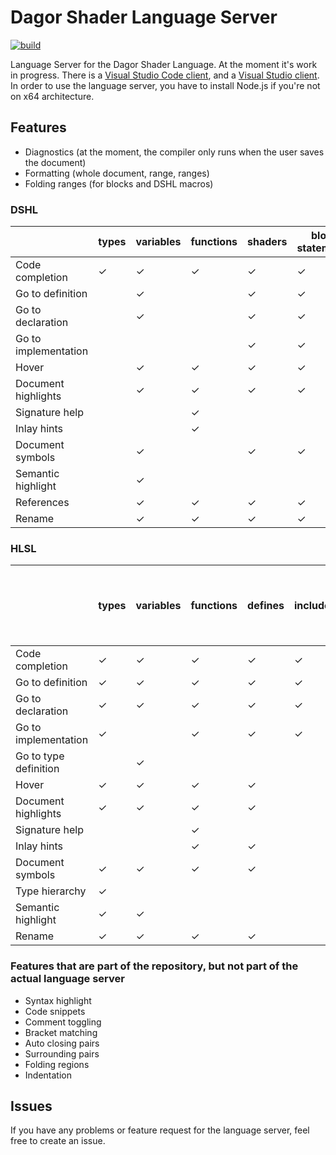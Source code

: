 # Dagor Shader Language Server

[![build](https://github.com/GaijinEntertainment/Dagor-Shader-Language-Server/actions/workflows/build.yml/badge.svg)](https://github.com/GaijinEntertainment/Dagor-Shader-Language-Server/actions/workflows/build.yml)

Language Server for the Dagor Shader Language. At the moment it's work in progress. There is a [Visual Studio Code client](https://github.com/GaijinEntertainment/Dagor-Shader-Language-Support-for-Visual-Studio-Code), and a [Visual Studio client](https://github.com/GaijinEntertainment/Dagor-Shader-Language-Support-for-Visual-Studio). In order to use the language server, you have to install Node.js if you're not on x64 architecture.

## Features

-   Diagnostics (at the moment, the compiler only runs when the user saves the document)
-   Formatting (whole document, range, ranges)
-   Folding ranges (for blocks and DSHL macros)

### DSHL

|                      | types | variables | functions | shaders | block statements | macros | includes | keywords, modifiers |
| -------------------- | ----- | --------- | --------- | ------- | ---------------- | ------ | -------- | ------------------- |
| Code completion      | ✓     | ✓         | ✓         | ✓       | ✓                | ✓      | ✓        | ✓                   |
| Go to definition     |       | ✓         |           | ✓       | ✓                | ✓      | ✓        |                     |
| Go to declaration    |       | ✓         |           | ✓       | ✓                | ✓      | ✓        |                     |
| Go to implementation |       |           |           | ✓       | ✓                | ✓      | ✓        |                     |
| Hover                |       | ✓         | ✓         | ✓       | ✓                | ✓      |          |                     |
| Document highlights  |       | ✓         | ✓         | ✓       | ✓                | ✓      |          |                     |
| Signature help       |       |           | ✓         |         |                  | ✓      |          |                     |
| Inlay hints          |       |           | ✓         |         |                  | ✓      |          |                     |
| Document symbols     |       | ✓         |           | ✓       | ✓                | ✓      |          |                     |
| Semantic highlight   |       | ✓         |           |         |                  |        |          |                     |
| References           |       | ✓         | ✓         | ✓       | ✓                | ✓      |          |                     |
| Rename               |       | ✓         | ✓         | ✓       | ✓                | ✓      |          |                     |

### HLSL

|                       | types | variables | functions | defines | includes | keywords, modifiers, semantics, attributes, preprocessor directives |
| --------------------- | ----- | --------- | --------- | ------- | -------- | ------------------------------------------------------------------- |
| Code completion       | ✓     | ✓         | ✓         | ✓       | ✓        | ✓                                                                   |
| Go to definition      | ✓     | ✓         | ✓         | ✓       | ✓        |                                                                     |
| Go to declaration     | ✓     | ✓         | ✓         | ✓       | ✓        |                                                                     |
| Go to implementation  | ✓     |           | ✓         | ✓       | ✓        |                                                                     |
| Go to type definition |       | ✓         |           |         |          |                                                                     |
| Hover                 | ✓     | ✓         | ✓         | ✓       |          |                                                                     |
| Document highlights   | ✓     | ✓         | ✓         | ✓       |          |                                                                     |
| Signature help        |       |           | ✓         |         |          |                                                                     |
| Inlay hints           |       |           | ✓         | ✓       |          |                                                                     |
| Document symbols      | ✓     | ✓         | ✓         | ✓       |          |                                                                     |
| Type hierarchy        | ✓     |           |           |         |          |                                                                     |
| Semantic highlight    | ✓     | ✓         |           |         |          |                                                                     |
| Rename                | ✓     | ✓         | ✓         | ✓       |          |                                                                     |

### Features that are part of the repository, but not part of the actual language server

-   Syntax highlight
-   Code snippets
-   Comment toggling
-   Bracket matching
-   Auto closing pairs
-   Surrounding pairs
-   Folding regions
-   Indentation

## Issues

If you have any problems or feature request for the language server, feel free to create an issue.
